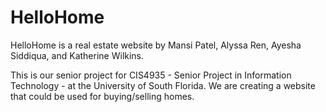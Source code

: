 # HelloHome

<p>HelloHome is a real estate website by Mansi Patel, Alyssa Ren, Ayesha Siddiqua, and Katherine Wilkins. </p>
<p>This is our senior project for CIS4935 - Senior Project in Information Technology - at the University of South Florida. We are creating a website that could be used for buying/selling homes. </p>
